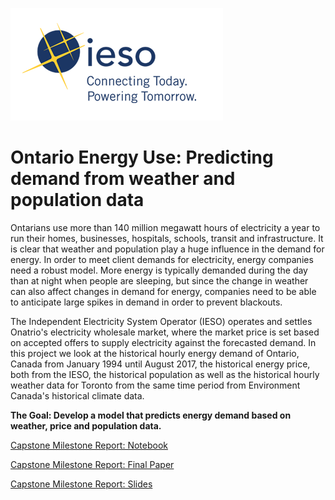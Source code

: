 ![](ieso-logo-lrg.png)

# Ontario Energy Use: Predicting demand from weather and population data

Ontarians use more than 140 million megawatt hours of electricity a year to run their homes, businesses, hospitals, schools, transit and infrastructure. It is clear that weather and population play a huge influence in the demand for energy. In order to meet client demands for electricity, energy companies need a robust model. More energy is typically demanded during the day than at night when people are sleeping, but since the change in weather can also affect changes in demand for energy, companies need to be able to anticipate large spikes in demand in order to prevent blackouts.

The Independent Electricity System Operator (IESO) operates and settles Onatrio's electricity wholesale market, where the market price is set based on accepted offers to supply electricity against the forecasted demand. In this project we look at the historical hourly energy demand of Ontario, Canada from January 1994 until August 2017, the historical energy price, both from the IESO, the historical population as well as the historical hourly weather data for Toronto from the same time period from Environment Canada's historical climate data.


**The Goal: Develop a model that predicts energy demand based on weather, price and population data.**

[Capstone Milestone Report: Notebook](https://github.com/james-parks/Project2/blob/master/CapstoneMilestoneOntarioEnergyUse.ipynb)

[Capstone Milestone Report: Final Paper](https://github.com/james-parks/Project2/blob/master/capstone_project_report_energy.pdf)

[Capstone Milestone Report: Slides](https://github.com/james-parks/Project2/blob/master/capstone_project_presentation_energy.ppt)
